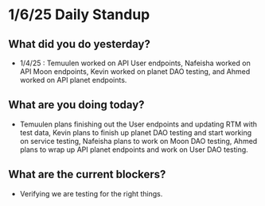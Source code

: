 # 1/6/25 Daily Standup

## What did you do yesterday?
- 1/4/25 : Temuulen worked on API User endpoints, Nafeisha worked on API Moon endpoints, Kevin worked on planet DAO testing, and Ahmed worked on API planet endpoints.

## What are you doing today?
- Temuulen plans finishing out the User endpoints and updating RTM with test data, Kevin plans to finish up planet DAO testing and start working on service testing,
  Nafeisha plans to work on Moon DAO testing, Ahmed plans to wrap up API planet endpoints and work on User DAO testing.

## What are the current blockers?
- Verifying we are testing for the right things.
